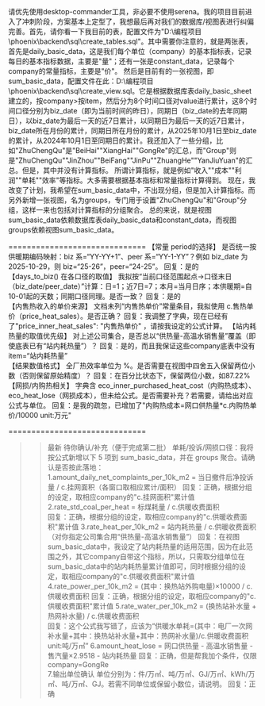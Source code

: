 请优先使用desktop-commander工具，非必要不使用serena。我的项目目前进入了冲刺阶段，方案基本上定型了，我想最后再对我们的数据库/视图表进行纠偏完善。首先，请你看一下我目前的表，配置文件为"D:\编程项目\phoenix\backend\sql\create_tables.sql"。其中需要你注意的，就是两张表，首先是daily_basic_data，这是我们每个单位（company）的基本指标表，记录每日的基本指标数据，主要是"量"；还有一张是constant_data，记录每个company的常量指标，主要是"价"。
然后是目前有的一张视图，即sum_basic_data，配置文件在此：D:\编程项目\phoenix\backend\sql\create_view.sql。它是根据数据库表daily_basic_sheet建立的，按company>按item，然后分为8个时间口径对value进行累计，这8个时间口径分别为biz_date（即为当前时间的昨日），同期日（biz_date的去年同期日），以biz_date为最后一天的近7日累计，以同期日为最后一天的近7日累计，biz_date所在月份的累计，同期日所在月份的累计，从2025年10月1日至biz_date的累计，从2024年10月1日至同期日的累计。我还加入了一些分组，比如"ZhuChengQu"是"BeiHai""XiangHai""GongRe"的汇总，而"Group"则是"ZhuChengQu""JinZhou""BeiFang""JinPu""ZhuangHe""YanJiuYuan"的汇总。但是，其中并没有计算指标。
所谓计算指标，就是例如"收入""成本""利润""单耗""效率"等指标。大多需要根据基本指标和常量指标计算得到。
现在，我改变了计划，我希望在sum_basic_data中，不出现分组，但是加入计算指标。而另外新增一张视图，名为groups，专门用于设置"ZhuChengQu"和"Group"分组，这样一来也包括对计算指标的分组聚合。
总的来说，就是视图sum_basic_data依赖数据库表daily_basic_data和constant_data，而视图groups依赖视图sum_basic_data。


==============================
【常量 period的选择】
是否统一按供暖期编码映射：biz 系=“YY-YY+1”、peer 系=“YY-1-YY”？例如 biz_date 为 2025-10-29，则 biz=“25-26”，peer=“24-25”。
回复：是的                                                             
【days_to_biz() 在各口径的取值】
我拟按“当前口径范围起点→口径末日（biz_date/peer_date）”计算：日=1；近7日=7；本月=当月日序；本供暖期=自10-01起的天数；同期口径同理。是否一致？
回复：是的                                          
【内售热收入的单价来源】
文档未列“内售热单价”常量条目，我拟使用 c.售热单价（price_heat_sales）。是否正确？ 
回复：我调整了字典，现在已经有了"price_inner_heat_sales": "内售热单价"  ，请按我设定的公式计算。
【站内耗热量的取值优先级】
对上述公司集合，是否总以“供热量-高温水销售量”覆盖（即使底表已有“站内耗热量”）？
回复：是的，而且我保证这些company底表中没有item=“站内耗热量”                                                                                            
【结果数值格式】
全厂热效率单位为 %。是否需要在视图中四舍五入保留两位小数（否则保留原始精度）？
回复：在百分比状态下，保留两位小数，如87.22%                                                                                                         
【网损/内购热相关】
字典含 eco_inner_purchased_heat_cost（内购热成本）、eco_heat_lose（网损成本），但未给公式。是否需要补充？若需要，请给出对应公式与单位。
回复：是我的疏忽，已增加了"内购热成本=网口供热量*c.内购热单价/10000          unit:万元"   

==============================
>>最新
待你确认/补充（便于完成第二批）
单耗/投诉/网损口径：我将按公式新增以下 5 项到 sum_basic_data，并在 groups 聚合。请确认是否按此落地：                                                                                       
1.amount_daily_net_complaints_per_10k_m2 = 当日撤件后净投诉量 / c.挂网面积（各窗口取相应累计/面积）
回复：正确，根据分组的设定，取相应company的"c.挂网面积"累计值                                                                                      
2.rate_std_coal_per_heat = 标煤耗量 / c.供暖收费面积   
回复：正确，根据分组的设定，取相应company的"c.供暖收费面积"累计值
3.rate_heat_per_10k_m2 = 站内耗热量 / c.供暖收费面积（对你指定公司集合用“供热量-高温水销售量”）
回复：在视图sum_basic_data中，我设定了站内耗热量的适用范围，因为在此范围之外，其它company自带这个指标，所以，只需取分组单位在sum_basic_data中的站内耗热量累计值即可，同时根据分组的设定，取相应company的"c.供暖收费面积"累计值
4.rate_power_per_10k_m2 = (其中：换热站外购电量)×10000 / c.供暖收费面积
回复：正确，根据分组的设定，取相应company的"c.供暖收费面积"累计值
5.rate_water_per_10k_m2 = (换热站补水量 + 热网补水量) / c.供暖收费面积    
回复：这个公式我写错了，应该为“供暖水单耗=(其中：电厂一次网补水量+其中：换热站补水量+其中：热网补水量)/c.供暖收费面积           unit:吨/万㎡”
6.amount_heat_lose = 网口供热量 - 高温水销售量 - 售汽量×2.9518 - 站内耗热量 
回复：正确，但是帮我加个条件，仅限company=GongRe                                                                                                     
7.输出单位确认
单位分别为：件/万㎡、吨/万㎡、GJ/万㎡、kWh/万㎡、吨/万㎡、GJ。若需不同单位或保留小数位，请说明。
回复：正确     